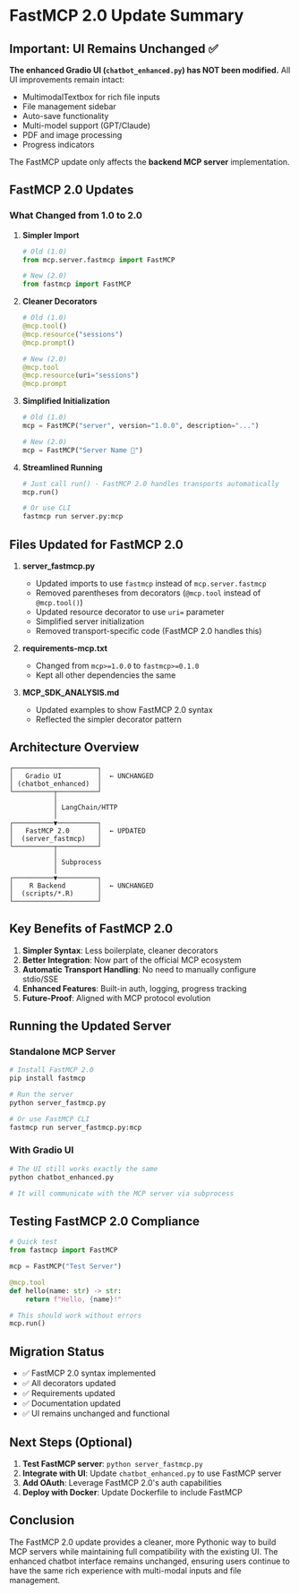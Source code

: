# FastMCP 2.0 Update Summary

## Important: UI Remains Unchanged ✅

**The enhanced Gradio UI (`chatbot_enhanced.py`) has NOT been modified.** All UI improvements remain intact:
- MultimodalTextbox for rich file inputs
- File management sidebar
- Auto-save functionality
- Multi-model support (GPT/Claude)
- PDF and image processing
- Progress indicators

The FastMCP update only affects the **backend MCP server** implementation.

## FastMCP 2.0 Updates

### What Changed from 1.0 to 2.0

1. **Simpler Import**
   ```python
   # Old (1.0)
   from mcp.server.fastmcp import FastMCP
   
   # New (2.0)
   from fastmcp import FastMCP
   ```

2. **Cleaner Decorators**
   ```python
   # Old (1.0)
   @mcp.tool()
   @mcp.resource("sessions")
   @mcp.prompt()
   
   # New (2.0)
   @mcp.tool
   @mcp.resource(uri="sessions")
   @mcp.prompt
   ```

3. **Simplified Initialization**
   ```python
   # Old (1.0)
   mcp = FastMCP("server", version="1.0.0", description="...")
   
   # New (2.0)
   mcp = FastMCP("Server Name 🚀")
   ```

4. **Streamlined Running**
   ```python
   # Just call run() - FastMCP 2.0 handles transports automatically
   mcp.run()
   
   # Or use CLI
   fastmcp run server.py:mcp
   ```

## Files Updated for FastMCP 2.0

1. **server_fastmcp.py**
   - Updated imports to use `fastmcp` instead of `mcp.server.fastmcp`
   - Removed parentheses from decorators (`@mcp.tool` instead of `@mcp.tool()`)
   - Updated resource decorator to use `uri=` parameter
   - Simplified server initialization
   - Removed transport-specific code (FastMCP 2.0 handles this)

2. **requirements-mcp.txt**
   - Changed from `mcp>=1.0.0` to `fastmcp>=0.1.0`
   - Kept all other dependencies the same

3. **MCP_SDK_ANALYSIS.md**
   - Updated examples to show FastMCP 2.0 syntax
   - Reflected the simpler decorator pattern

## Architecture Overview

```
┌─────────────────────┐
│   Gradio UI         │  ← UNCHANGED
│ (chatbot_enhanced)  │
└──────────┬──────────┘
           │
           │ LangChain/HTTP
           │
┌──────────▼──────────┐
│   FastMCP 2.0       │  ← UPDATED
│  (server_fastmcp)   │
└──────────┬──────────┘
           │
           │ Subprocess
           │
┌──────────▼──────────┐
│    R Backend        │  ← UNCHANGED
│  (scripts/*.R)      │
└─────────────────────┘
```

## Key Benefits of FastMCP 2.0

1. **Simpler Syntax**: Less boilerplate, cleaner decorators
2. **Better Integration**: Now part of the official MCP ecosystem
3. **Automatic Transport Handling**: No need to manually configure stdio/SSE
4. **Enhanced Features**: Built-in auth, logging, progress tracking
5. **Future-Proof**: Aligned with MCP protocol evolution

## Running the Updated Server

### Standalone MCP Server
```bash
# Install FastMCP 2.0
pip install fastmcp

# Run the server
python server_fastmcp.py

# Or use FastMCP CLI
fastmcp run server_fastmcp.py:mcp
```

### With Gradio UI
```bash
# The UI still works exactly the same
python chatbot_enhanced.py

# It will communicate with the MCP server via subprocess
```

## Testing FastMCP 2.0 Compliance

```python
# Quick test
from fastmcp import FastMCP

mcp = FastMCP("Test Server")

@mcp.tool
def hello(name: str) -> str:
    return f"Hello, {name}!"

# This should work without errors
mcp.run()
```

## Migration Status

- ✅ FastMCP 2.0 syntax implemented
- ✅ All decorators updated
- ✅ Requirements updated
- ✅ Documentation updated
- ✅ UI remains unchanged and functional

## Next Steps (Optional)

1. **Test FastMCP server**: `python server_fastmcp.py`
2. **Integrate with UI**: Update `chatbot_enhanced.py` to use FastMCP server
3. **Add OAuth**: Leverage FastMCP 2.0's auth capabilities
4. **Deploy with Docker**: Update Dockerfile to include FastMCP

## Conclusion

The FastMCP 2.0 update provides a cleaner, more Pythonic way to build MCP servers while maintaining full compatibility with the existing UI. The enhanced chatbot interface remains unchanged, ensuring users continue to have the same rich experience with multi-modal inputs and file management.
